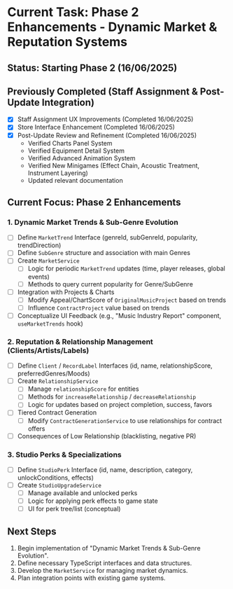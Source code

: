 # Current Task: Phase 2 Enhancements - Dynamic Market & Reputation Systems

## Status: Starting Phase 2 (16/06/2025)

## Previously Completed (Staff Assignment & Post-Update Integration)
- [x] Staff Assignment UX Improvements (Completed 16/06/2025)
- [x] Store Interface Enhancement (Completed 16/06/2025)
- [x] Post-Update Review and Refinement (Completed 16/06/2025)
  - Verified Charts Panel System
  - Verified Equipment Detail System
  - Verified Advanced Animation System
  - Verified New Minigames (Effect Chain, Acoustic Treatment, Instrument Layering)
  - Updated relevant documentation

## Current Focus: Phase 2 Enhancements

### 1. Dynamic Market Trends & Sub-Genre Evolution
- [ ] Define `MarketTrend` Interface (genreId, subGenreId, popularity, trendDirection)
- [ ] Define `SubGenre` structure and association with main Genres
- [ ] Create `MarketService`
  - [ ] Logic for periodic `MarketTrend` updates (time, player releases, global events)
  - [ ] Methods to query current popularity for Genre/SubGenre
- [ ] Integration with Projects & Charts
  - [ ] Modify Appeal/ChartScore of `OriginalMusicProject` based on trends
  - [ ] Influence `ContractProject` value based on trends
- [ ] Conceptualize UI Feedback (e.g., "Music Industry Report" component, `useMarketTrends` hook)

### 2. Reputation & Relationship Management (Clients/Artists/Labels)
- [ ] Define `Client` / `RecordLabel` Interfaces (id, name, relationshipScore, preferredGenres/Moods)
- [ ] Create `RelationshipService`
  - [ ] Manage `relationshipScore` for entities
  - [ ] Methods for `increaseRelationship` / `decreaseRelationship`
  - [ ] Logic for updates based on project completion, success, favors
- [ ] Tiered Contract Generation
  - [ ] Modify `ContractGenerationService` to use relationships for contract offers
- [ ] Consequences of Low Relationship (blacklisting, negative PR)

### 3. Studio Perks & Specializations
- [ ] Define `StudioPerk` Interface (id, name, description, category, unlockConditions, effects)
- [ ] Create `StudioUpgradeService`
  - [ ] Manage available and unlocked perks
  - [ ] Logic for applying perk effects to game state
  - [ ] UI for perk tree/list (conceptual)

## Next Steps
1. Begin implementation of "Dynamic Market Trends & Sub-Genre Evolution".
2. Define necessary TypeScript interfaces and data structures.
3. Develop the `MarketService` for managing market dynamics.
4. Plan integration points with existing game systems.
